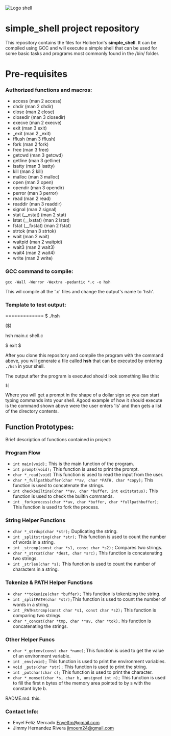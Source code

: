 
![Logo shell](https://s3.amazonaws.com/intranet-projects-files/holbertonschool-low_level_programming/235/shell.jpeg) 
# simple_shell project repository

This repository contains the files for Holberton's **simple_shell**. It can be compiled using GCC and will execute a simple shell that can be used for some basic tasks and programs most commonly found in the /bin/ folder.

# Pre-requisites

### Authorized functions and macros:
- access (man 2 access)
- chdir (man 2 chdir)
- close (man 2 close)
- closedir (man 3 closedir)
- execve (man 2 execve)
- exit (man 3 exit)
- _exit (man 2 _exit)
- fflush (man 3 fflush)
- fork (man 2 fork)
- free (man 3 free)
- getcwd (man 3 getcwd)
- getline (man 3 getline)
- isatty (man 3 isatty)
- kill (man 2 kill)
- malloc (man 3 malloc)
- open (man 2 open)
- opendir (man 3 opendir)
- perror (man 3 perror)
- read (man 2 read)
- readdir (man 3 readdir)
- signal (man 2 signal)
- stat (__xstat) (man 2 stat)
- lstat (__lxstat) (man 2 lstat)
- fstat (__fxstat) (man 2 fstat)
- strtok (man 3 strtok)
- wait (man 2 wait)
- waitpid (man 2 waitpid)
- wait3 (man 2 wait3)
- wait4 (man 2 wait4)
- write (man 2 write)

### GCC command to compile:
`
gcc -Wall -Werror -Wextra -pedantic *.c -o hsh
`

This wil compile all the '.c' files and change the output's name to 'hsh'.

### Template to test output:
=============
$ ./hsh

($) 

hsh main.c shell.c

$ exit
$


After you clone this repository and compile the program with the command above, you will generate a file called **hsh** that can be executed by entering  ```./hsh``` in your shell.

The output after the program is executed should look something like this:
```
$|
```
Where you will get a prompt in the shape of a dollar sign so you can start typing commands into your shell.  Agood example of how it should execute is the command shown above were the user enters 'ls' and then gets a list of the directory contents.
## Function Prototypes:

Brief description of functions contained in project:

### Program Flow

- `int main(void);` This is the main function of the program.
- `int prompt(void);` This function is used to print the prompt.
- `char *_read(void)` This function is used to read the input from the user.
- `char *_fullpathbuffer(char **av, char *PATH, char *copy);` This function is used to concatenate the strings.
- `int checkbuiltins(char **av, char *buffer, int exitstatus);` This function is used to check the builtin commands.
- `int _forkprocess(char **av, char *buffer, char *fullpathbuffer);` This function is used to fork the process.

### String Helper Functions

- `char *_strdup(char *str);` Duplicating the string.
- `int _splitstring(char *str);` This function is used to count the number of words in a string.
- `int _strcmp(const char *s1, const char *s2);` Compares two strings.
- `char *_strcat(char *dest, char *src);` This function is concatenating two strings.
- `int _strlen(char *s);` This function is used to count the number of characters in a string.

### Tokenize & PATH Helper Functions

- `char **tokenize(char *buffer);` This function is tokenizing the string.
- `int _splitPATH(char *str);`This function is used to count the number of words in a string.
- `int _PATHstrcmp(const char *s1, const char *s2);` This function is comparing two strings.
- `char *_concat(char *tmp, char **av, char *tok);` his function is concatenating the strings.

### Other Helper Funcs

- `char *_getenv(const char *name);`This function is used to get the value of an environment variable.
- `int _env(void);` This function is used to print the environment variables.
- `void _puts(char *str);` This function is used to print the string.
- `int _putchar(char c);` This function is used to print the character.
- `char *_memset(char *s, char b, unsigned int n);` This function is used to fill the first n bytes of the memory area pointed 
to by s with the constant byte b.

RADME.md: this.

### Contact Info:
- Enyel Feliz Mercado <Enyelfm@gmail.com>
- Jimmy Hernandez Rivera <jimoem24@gmail.com>

